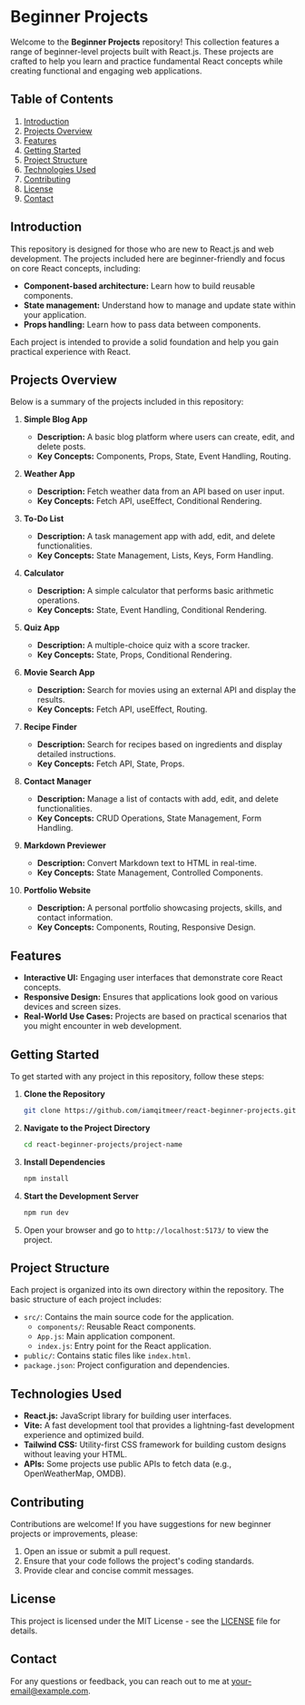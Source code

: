 # Beginner Projects

Welcome to the **Beginner Projects** repository! This collection features a range of beginner-level projects built with React.js. These projects are crafted to help you learn and practice fundamental React concepts while creating functional and engaging web applications.

## Table of Contents

1. [Introduction](#introduction)
2. [Projects Overview](#projects-overview)
3. [Features](#features)
4. [Getting Started](#getting-started)
5. [Project Structure](#project-structure)
6. [Technologies Used](#technologies-used)
7. [Contributing](#contributing)
8. [License](#license)
9. [Contact](#contact)

## Introduction

This repository is designed for those who are new to React.js and web development. The projects included here are beginner-friendly and focus on core React concepts, including:

- **Component-based architecture:** Learn how to build reusable components.
- **State management:** Understand how to manage and update state within your application.
- **Props handling:** Learn how to pass data between components.

Each project is intended to provide a solid foundation and help you gain practical experience with React.

## Projects Overview

Below is a summary of the projects included in this repository:

1. **Simple Blog App**
   - **Description:** A basic blog platform where users can create, edit, and delete posts.
   - **Key Concepts:** Components, Props, State, Event Handling, Routing.

2. **Weather App**
   - **Description:** Fetch weather data from an API based on user input.
   - **Key Concepts:** Fetch API, useEffect, Conditional Rendering.

3. **To-Do List**
   - **Description:** A task management app with add, edit, and delete functionalities.
   - **Key Concepts:** State Management, Lists, Keys, Form Handling.

4. **Calculator**
   - **Description:** A simple calculator that performs basic arithmetic operations.
   - **Key Concepts:** State, Event Handling, Conditional Rendering.

5. **Quiz App**
   - **Description:** A multiple-choice quiz with a score tracker.
   - **Key Concepts:** State, Props, Conditional Rendering.

6. **Movie Search App**
   - **Description:** Search for movies using an external API and display the results.
   - **Key Concepts:** Fetch API, useEffect, Routing.

7. **Recipe Finder**
   - **Description:** Search for recipes based on ingredients and display detailed instructions.
   - **Key Concepts:** Fetch API, State, Props.

8. **Contact Manager**
   - **Description:** Manage a list of contacts with add, edit, and delete functionalities.
   - **Key Concepts:** CRUD Operations, State Management, Form Handling.

9. **Markdown Previewer**
   - **Description:** Convert Markdown text to HTML in real-time.
   - **Key Concepts:** State Management, Controlled Components.

10. **Portfolio Website**
    - **Description:** A personal portfolio showcasing projects, skills, and contact information.
    - **Key Concepts:** Components, Routing, Responsive Design.

## Features

- **Interactive UI:** Engaging user interfaces that demonstrate core React concepts.
- **Responsive Design:** Ensures that applications look good on various devices and screen sizes.
- **Real-World Use Cases:** Projects are based on practical scenarios that you might encounter in web development.

## Getting Started

To get started with any project in this repository, follow these steps:

1. **Clone the Repository**

   ```bash
   git clone https://github.com/iamqitmeer/react-beginner-projects.git
   ```

2. **Navigate to the Project Directory**

   ```bash
   cd react-beginner-projects/project-name
   ```

3. **Install Dependencies**

   ```bash
   npm install
   ```

4. **Start the Development Server**

   ```bash
   npm run dev
   ```

5. Open your browser and go to `http://localhost:5173/` to view the project.

## Project Structure

Each project is organized into its own directory within the repository. The basic structure of each project includes:

- `src/`: Contains the main source code for the application.
  - `components/`: Reusable React components.
  - `App.js`: Main application component.
  - `index.js`: Entry point for the React application.
- `public/`: Contains static files like `index.html`.
- `package.json`: Project configuration and dependencies.

## Technologies Used

- **React.js:** JavaScript library for building user interfaces.
- **Vite:** A fast development tool that provides a lightning-fast development experience and optimized build.
- **Tailwind CSS:** Utility-first CSS framework for building custom designs without leaving your HTML.
- **APIs:** Some projects use public APIs to fetch data (e.g., OpenWeatherMap, OMDB).

## Contributing

Contributions are welcome! If you have suggestions for new beginner projects or improvements, please:

1. Open an issue or submit a pull request.
2. Ensure that your code follows the project's coding standards.
3. Provide clear and concise commit messages.

## License

This project is licensed under the MIT License - see the [LICENSE](LICENSE) file for details.

## Contact

For any questions or feedback, you can reach out to me at [your-email@example.com](mailto:iamqitmeeer@gmail.com).
